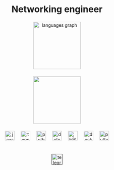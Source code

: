 <h1 align="center">Networking engineer</h1>

###

<div align="center">
  <img src="https://github-readme-stats.vercel.app/api/top-langs?username=Nxghta&locale=en&hide_title=false&layout=compact&card_width=320&langs_count=5&theme=dracula&hide_border=false" height="150" alt="languages graph"  />
</div>

###

<div align="center">
  <img height="150" src="https://external-content.duckduckgo.com/iu/?u=https%3A%2F%2Fsteamuserimages-a.akamaihd.net%2Fugc%2F261587711495132850%2FEDF4D593A6B628FAB30B5A86BEC0DDB6D78148B9%2F%3Fimw%3D5000%26imh%3D5000%26ima%3Dfit%26impolicy%3DLetterbox%26imcolor%3D%2523000000%26letterbox%3Dfalse&f=1&nofb=1&ipt=4e66074ba74eec3f818c7350c04c585d45b951b657e26d72f2ba2ad16e5bc5cb&ipo=images"  />
</div>

###

<div align="center">
  <img src="https://cdn.jsdelivr.net/gh/devicons/devicon/icons/javascript/javascript-original.svg" height="30" alt="javascript logo"  />
  <img width="12" />
  <img src="https://cdn.jsdelivr.net/gh/devicons/devicon/icons/typescript/typescript-original.svg" height="30" alt="typescript logo"  />
  <img width="12" />
  <img src="https://cdn.jsdelivr.net/gh/devicons/devicon/icons/python/python-original.svg" height="30" alt="python logo"  />
  <img width="12" />
  <img src="https://cdn.jsdelivr.net/gh/devicons/devicon/icons/dotnetcore/dotnetcore-original.svg" height="30" alt="dotnetcore logo"  />
  <img width="12" />
  <img src="https://cdn.jsdelivr.net/gh/devicons/devicon/icons/windows8/windows8-original.svg" height="30" alt="windows8 logo"  />
  <img width="12" />
  <img src="https://cdn.jsdelivr.net/gh/devicons/devicon/icons/docker/docker-original.svg" height="30" alt="docker logo"  />
  <img width="12" />
  <img src="https://cdn.jsdelivr.net/gh/devicons/devicon/icons/putty/putty-original.svg" height="30" alt="putty logo"  />
</div>

###

<br clear="both">

<div align="center">
  <a href="" target="_blank">
    <img src="https://img.shields.io/static/v1?message=Telegram&logo=telegram&label=&color=2CA5E0&logoColor=white&labelColor=&style=for-the-badge" height="34" alt="telegram logo"  />
  </a>
</div>

###
